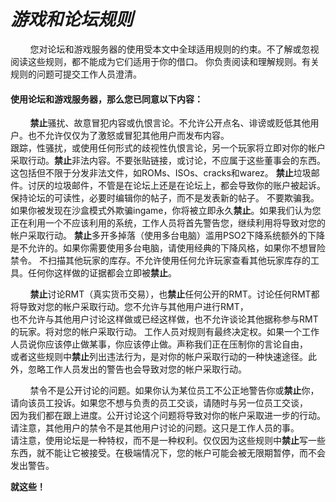 # *游戏和论坛规则*

&nbsp;&nbsp;&nbsp;&nbsp;&nbsp;&nbsp;&nbsp;&nbsp;您对论坛和游戏服务器的使用受本文中全球适用规则的约束。不了解或忽视阅读这些规则，都不能成为它们适用于你的借口。
你负责阅读和理解规则。有关规则的问题可提交工作人员澄清。

#### 使用论坛和游戏服务器，那么您已同意以下内容：

&nbsp;&nbsp;&nbsp;&nbsp;&nbsp;&nbsp;&nbsp;&nbsp;**禁止**骚扰、故意冒犯内容或仇恨言论。不允许公开点名、诽谤或贬低其他用户。也不允许仅仅为了激怒或冒犯其他用户而发布内容。  
跟踪，性骚扰，或使用任何形式的歧视性仇恨言论，另一个玩家将立即对你的帐户采取行动。**禁止**非法内容。不要张贴链接，或讨论，不应属于这些董事会的东西。这包括但不限于分发非法文件，如ROMs、ISOs、cracks和warez。
**禁止**垃圾邮件。讨厌的垃圾邮件，不管是在论坛上还是在论坛上，都会导致你的账户被起诉。保持论坛的可读性，必要时编辑你的帖子，而不是发表新的帖子。
不要欺骗我。如果你被发现在沙盒模式外欺骗ingame，你将被立即永久**禁止**。如果我们认为您正在利用一个不应该利用的系统，工作人员将首先警告您，继续利用将导致对您的帐户采取行动。
**禁止**多开多掉落（使用多台电脑）滥用PSO2下降系统额外的下降是不允许的。如果你需要使用多台电脑，请使用经典的下降风格，如果你不想冒险禁令。
不扫描其他玩家的库存。不允许使用任何允许玩家查看其他玩家库存的工具。任何你这样做的证据都会立即被**禁止**。

&nbsp;&nbsp;&nbsp;&nbsp;&nbsp;&nbsp;&nbsp;&nbsp;**禁止**讨论RMT（真实货币交易），也**禁止**任何公开的RMT。讨论任何RMT都将导致对您的帐户采取行动。您不允许与其他用户进行RMT，  
也不允许与其他用户讨论这样做或已经这样做，也不允许谈论其他据称参与RMT的玩家。将对您的帐户采取行动。
工作人员对规则有最终决定权。如果一个工作人员说你应该停止做某事，你应该停止做。声称我们正在压制你的言论自由，  
或者这些规则中**禁止**列出违法行为，是对你的帐户采取行动的一种快速途径。此外，忽略工作人员发出的警告也会导致对您的帐户采取行动。

&nbsp;&nbsp;&nbsp;&nbsp;&nbsp;&nbsp;&nbsp;&nbsp;禁令不是公开讨论的问题。如果你认为某位员工不公正地警告你或**禁止**你，请向该员工投诉。如果您不想与负责的员工交谈，请随时与另一位员工交谈，  
因为我们都在跟上进度。公开讨论这个问题将导致对你的帐户采取进一步的行动。请注意，其他用户的禁令不是其他用户讨论的问题。这只是工作人员的事。  
请注意，使用论坛是一种特权，而不是一种权利。仅仅因为这些规则中**禁止**写一些东西，就不能让它被接受。在极端情况下，您的帐户可能会被无限期暂停，而不会发出警告。

**就这些！**